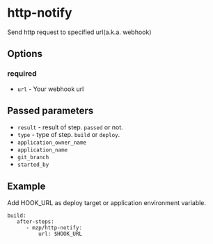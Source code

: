 # http-notify

Send http request to specified url(a.k.a. webhook)

## Options
### required

 * `url` - Your webhook url

## Passed parameters

 * `result` - result of step. `passed` or not.
 * `type` - type of step. `build` or `deploy`.
 * `application_owner_name`
 * `application_name`
 * `git_branch`
 * `started_by`

## Example

Add HOOK_URL as deploy target or application environment variable.

    build:
       after-steps:
          - mzp/http-notify:
              url: $HOOK_URL

